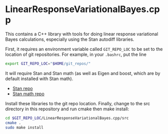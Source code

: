 # LinearResponseVariationalBayes.cpp

This contains a C++ library with tools for doing linear response variational
Bayes calculations, especially using the Stan autodiff libraries.

First, it requires an environment variable called `GIT_REPO_LOC` to be
set to the location of git repositories.  For example, in your `.bashrc`,
put the line

```bash
export GIT_REPO_LOC="$HOME/git_repos/"
```

It will require Stan and Stan math (as well as Eigen and boost, which are
by default installed with Stan math).

* [Stan repo](https://github.com/stan-dev/stan)
* [Stan math repo](https://github.com/stan-dev/math)

Install these libraries to the git repo location.  Finally, change to the
src directory in this repository and run cmake then make install:

```bash
cd $GIT_REPO_LOC/LinearResponseVariationalBayes.cpp/src
cmake .
sudo make install
```
